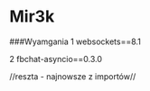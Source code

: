 # Mir3k
###Wyamgania 
1 websockets==8.1

2 fbchat-asyncio==0.3.0

//reszta - najnowsze z importów//

